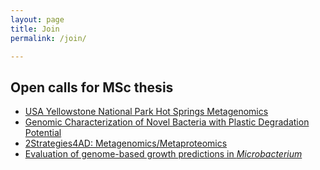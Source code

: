 ```yaml
---
layout: page
title: Join
permalink: /join/

---
```


## Open calls for MSc thesis

- [USA Yellowstone National Park Hot Springs Metagenomics](2023-msc-ynp-hot-springs.html)
- [Genomic Characterization of Novel Bacteria with Plastic Degradation Potential](2022-msc-melmc.html)
- [2Strategies4AD: Metagenomics/Metaproteomics](2023-msc-2strategies4ad.html)
- [Evaluation of genome-based growth predictions in _Microbacterium_](2023-msc-microbacterium-growth.html)

